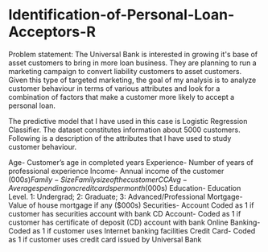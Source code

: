 # Identification-of-Personal-Loan-Acceptors-R

Problem statement: The Universal Bank is interested in growing it's base of asset customers to bring in more loan business. They are planning to run a marketing campaign to convert liability customers to asset customers. Given this type of targeted marketing, the goal of my analysis is to analyze customer behaviour in terms of various attributes and look for a combination of factors that make a customer more likely to accept a personal loan.

The predictive model that I have used in this case is Logistic Regression Classifier. The dataset constitutes information about 5000 customers. Following is a description of the attributes that I have used to study customer behaviour.

Age- Customer’s age in completed years
Experience- Number of years of professional experience
Income- Annual income of the customer ($000s)
Family- Size Family size of the customer
CCAvg- Average spending on credit cards per month ($000s)
Education- Education Level. 1: Undergrad; 2: Graduate; 3: Advanced/Professional
Mortgage- Value of house mortgage if any ($000s)
Securities- Account Coded as 1 if customer has securities account with bank
CD Account- Coded as 1 if customer has certificate of deposit (CD) account with bank
Online Banking- Coded as 1 if customer uses Internet banking facilities
Credit Card- Coded as 1 if customer uses credit card issued by Universal Bank
